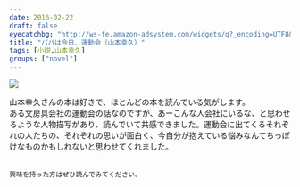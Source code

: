 ```yaml
---
date: 2016-02-22
draft: false
eyecatchbg: "http://ws-fe.amazon-adsystem.com/widgets/q?_encoding=UTF8&ASIN=448043240X&Format=_SL110_&ID=AsinImage&MarketPlace=JP&ServiceVersion=20070822&WS=1&tag=yhikishima03-22"
title: "パパは今日、運動会（山本幸久）"
tags: [小説,山本幸久]
groups: ["novel"]
---
```

<div class="blog-contents clearfix">
  <a class="blog-image" rel="nofollow" href="http://www.amazon.co.jp/gp/product/448043240X/ref=as_li_qf_sp_asin_il?ie=UTF8&camp=247&creative=1211&creativeASIN=448043240X&linkCode=as2&tag=yhikishima03-22"><img border="0" src="http://ws-fe.amazon-adsystem.com/widgets/q?_encoding=UTF8&ASIN=448043240X&Format=_SL250_&ID=AsinImage&MarketPlace=JP&ServiceVersion=20070822&WS=1&tag=yhikishima03-22" ><img src="http://ir-jp.amazon-adsystem.com/e/ir?t=yhikishima03-22&l=as2&o=9&a=448043240X" width="1" height="1" border="0" alt="" style="border:none !important; margin:0px !important;" /></a>
  <p class="blog-text">
    山本幸久さんの本は好きで、ほとんどの本を読んでいる気がします。<br>
    ある文房具会社の運動会の話なのですが、あーこんな人会社にいるな、と思わせるような人物描写があり、読んでいて共感できました。運動会に出てくるそれぞれの人たちの、それぞれの思いが面白く、今自分が抱えている悩みなんてちっぽけなものかもしれないと思わせてくれました。<br><br>

    興味を持った方はぜひ読んでみてください。
  </p>
</div>

